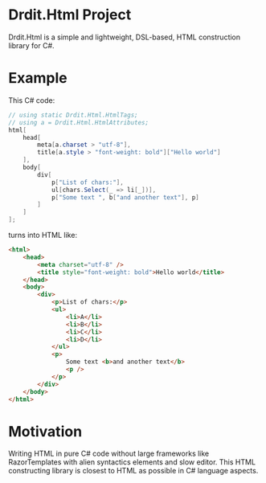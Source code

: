 # Drdit.Html Project

Drdit.Html is a simple and lightweight, DSL-based, HTML construction library for C#.


# Example

This C# code:

```csharp
// using static Drdit.Html.HtmlTags;
// using a = Drdit.Html.HtmlAttributes;
html[
    head[
        meta[a.charset > "utf-8"],
        title[a.style > "font-weight: bold"]["Hello world"]
    ],
    body[
        div[
            p["List of chars:"],
            ul[chars.Select(_ => li[_])],
            p["Some text ", b["and another text"], p]
        ]
    ]
];
```

turns into HTML like:

```html
<html>
    <head>
        <meta charset="utf-8" />
        <title style="font-weight: bold">Hello world</title>
    </head>
    <body>
        <div>
            <p>List of chars:</p>
            <ul>
                <li>A</li>
                <li>B</li>
                <li>C</li>
                <li>D</li>
            </ul>
            <p>
                Some text <b>and another text</b>
                <p />
            </p>
        </div>
    </body>
</html>
```

# Motivation

Writing HTML in pure C# code without large frameworks like RazorTemplates with alien syntactics elements and slow editor.
This HTML constructing library is closest to HTML as possible in C# language aspects.